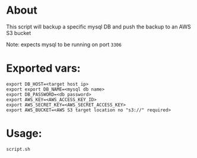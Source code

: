 # About

This script will backup a specific mysql DB and push the backup to an AWS S3 bucket

Note: expects mysql to be running on port `3306`

# Exported vars:
```
export DB_HOST=<target host ip>
export export DB_NAME=<mysql db name>
export DB_PASSWORD=<db password>
export AWS_KEY=<AWS_ACCESS_KEY_ID>
export AWS_SECRET_KEY=<AWS_SECRET_ACCESS_KEY>
export AWS_BUCKET=<AWS S3 target location no "s3://" required>
```
# Usage:

`script.sh`
